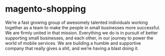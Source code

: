 # magento-shopping
We’re a fast growing group of awesomely talented individuals working together as a team to make the people in small businesses more successful. We are firmly united in that mission. Everything we do is in pursuit of better supporting small businesses, and each other, in our journey to power the world of mobile services. We are building a humble and supportive company that really gives a shit, and we’re having a blast doing it.
